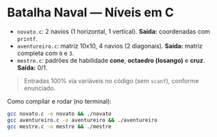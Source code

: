 # Batalha Naval — Níveis em C

- `novato.c`: 2 navios (1 horizontal, 1 vertical). **Saída:** coordenadas com `printf`.
- `aventureiro.c`: matriz 10x10, 4 navios (2 diagonais). **Saída:** matriz completa com `0` e `3`.
- `mestre.c`: padrões de habilidade **cone**, **octaedro (losango)** e **cruz**. **Saída:** 0/1.

> Entradas 100% via variáveis no código (sem `scanf`), conforme enunciado.

Como compilar e rodar (no terminal):
```bash
gcc novato.c -o novato && ./novato
gcc aventureiro.c -o aventureiro && ./aventureiro
gcc mestre.c -o mestre && ./mestre
```